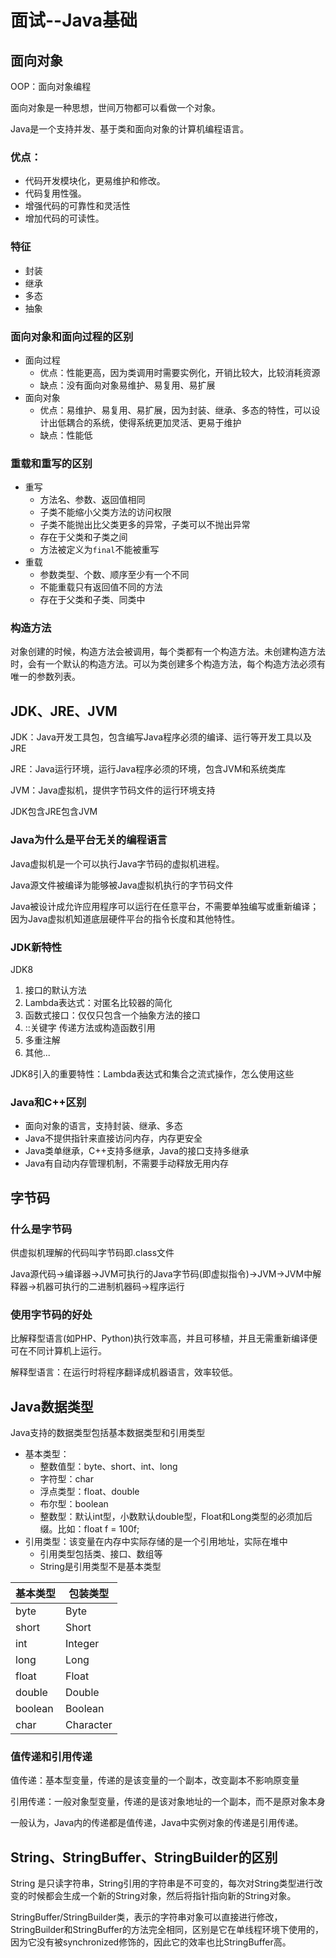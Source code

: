 # 面试--Java基础

## 面向对象

OOP：面向对象编程

面向对象是一种思想，世间万物都可以看做一个对象。

Java是一个支持并发、基于类和面向对象的计算机编程语言。

### 优点：

- 代码开发模块化，更易维护和修改。
- 代码复用性强。
- 增强代码的可靠性和灵活性
- 增加代码的可读性。

### 特征

- 封装
- 继承
- 多态
- 抽象

### 面向对象和面向过程的区别

- 面向过程
  - 优点：性能更高，因为类调用时需要实例化，开销比较大，比较消耗资源
  - 缺点：没有面向对象易维护、易复用、易扩展
- 面向对象
  - 优点：易维护、易复用、易扩展，因为封装、继承、多态的特性，可以设计出低耦合的系统，使得系统更加灵活、更易于维护
  - 缺点：性能低

### 重载和重写的区别

- 重写
  - 方法名、参数、返回值相同
  - 子类不能缩小父类方法的访问权限
  - 子类不能抛出比父类更多的异常，子类可以不抛出异常
  - 存在于父类和子类之间
  - 方法被定义为`final`不能被重写
- 重载
  - 参数类型、个数、顺序至少有一个不同
  - 不能重载只有返回值不同的方法
  - 存在于父类和子类、同类中

### 构造方法

对象创建的时候，构造方法会被调用，每个类都有一个构造方法。未创建构造方法时，会有一个默认的构造方法。可以为类创建多个构造方法，每个构造方法必须有唯一的参数列表。

## JDK、JRE、JVM

JDK：Java开发工具包，包含编写Java程序必须的编译、运行等开发工具以及JRE

JRE：Java运行环境，运行Java程序必须的环境，包含JVM和系统类库

JVM：Java虚拟机，提供字节码文件的运行环境支持

JDK包含JRE包含JVM

### Java为什么是平台无关的编程语言

Java虚拟机是一个可以执行Java字节码的虚拟机进程。

Java源文件被编译为能够被Java虚拟机执行的字节码文件

Java被设计成允许应用程序可以运行在任意平台，不需要单独编写或重新编译；因为Java虚拟机知道底层硬件平台的指令长度和其他特性。

### JDK新特性

JDK8

1. 接口的默认方法
2. Lambda表达式：对匿名比较器的简化
3. 函数式接口：仅仅只包含一个抽象方法的接口
4. ::关键字 传递方法或构造函数引用
5. 多重注解
6. 其他...

JDK8引入的重要特性：Lambda表达式和集合之流式操作，怎么使用这些

### Java和C++区别

- 面向对象的语言，支持封装、继承、多态
- Java不提供指针来直接访问内存，内存更安全
- Java类单继承，C++支持多继承，Java的接口支持多继承
- Java有自动内存管理机制，不需要手动释放无用内存

## 字节码

### 什么是字节码

供虚拟机理解的代码叫字节码即.class文件

Java源代码->编译器->JVM可执行的Java字节码(即虚拟指令)->JVM->JVM中解释器->机器可执行的二进制机器码->程序运行

### 使用字节码的好处

比解释型语言(如PHP、Python)执行效率高，并且可移植，并且无需重新编译便可在不同计算机上运行。

解释型语言：在运行时将程序翻译成机器语言，效率较低。

## Java数据类型

Java支持的数据类型包括基本数据类型和引用类型

- 基本类型：
  - 整数值型：byte、short、int、long
  - 字符型：char
  - 浮点类型：float、double
  - 布尔型：boolean
  - 整数型：默认int型，小数默认double型，Float和Long类型的必须加后缀。比如：float f = 100f;
- 引用类型：该变量在内存中实际存储的是一个引用地址，实际在堆中
  - 引用类型包括类、接口、数组等
  - String是引用类型不是基本类型

| 基本类型 | 包装类型  |
| -------- | --------- |
| byte     | Byte      |
| short    | Short     |
| int      | Integer   |
| long     | Long      |
| float    | Float     |
| double   | Double    |
| boolean  | Boolean   |
| char     | Character |

### 值传递和引用传递

值传递：基本型变量，传递的是该变量的一个副本，改变副本不影响原变量

引用传递：一般对象型变量，传递的是该对象地址的一个副本，而不是原对象本身

一般认为，Java内的传递都是值传递，Java中实例对象的传递是引用传递。

## String、StringBuffer、StringBuilder的区别

String 是只读字符串，String引用的字符串是不可变的，每次对String类型进行改变的时候都会生成一个新的String对象，然后将指针指向新的String对象。

StringBuffer/StringBuilder类，表示的字符串对象可以直接进行修改，StringBuilder和StringBuffer的方法完全相同，区别是它在单线程环境下使用的，因为它没有被synchronized修饰的，因此它的效率也比StringBuffer高。







